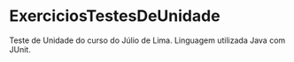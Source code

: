 # ExerciciosTestesDeUnidade

Teste de Unidade do curso do Júlio de Lima. Linguagem utilizada Java com JUnit.
